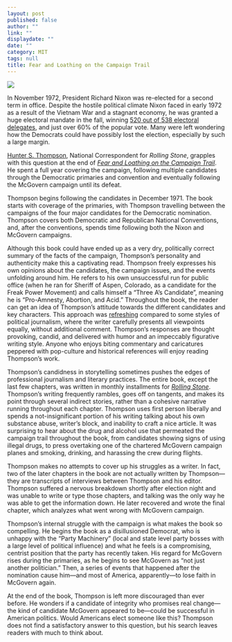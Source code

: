 ```yaml
---
layout: post
published: false
author: ""
link: ""
displaydate: ""
date: ""
category: MIT
tags: null
title: Fear and Loathing on the Campaign Trail
---
```


![](http://25.media.tumblr.com/tumblr_m60xjekv861ru35qho1_500.jpg)	

In November 1972, President Richard Nixon was re-elected for a second term in office. Despite the hostile political climate Nixon faced in early 1972 as a result of the Vietnam War and a stagnant economy, he was granted a huge electoral mandate in the fall, winning [520 out of 538 electoral delegates](https://en.wikipedia.org/wiki/United_States_presidential_election,_1972), and just over 60% of the popular vote. Many were left wondering how the Democrats could have possibly lost the election, especially by such a large margin. 

[Hunter S. Thompson](https://en.wikipedia.org/wiki/Hunter_S._Thompson), National Correspondent for _Rolling Stone_, grapples with this question at the end of [_Fear and Loathing on the Campaign Trail_](http://www.rollingstone.com/politics/news/timewarp-campaign-72-19730705). He spent a full year covering the campaign, following multiple candidates through the Democratic primaries and convention and eventually following the McGovern campaign until its defeat. 

Thompson begins following the candidates in December 1971. The book starts with coverage of the primaries, with Thompson travelling between the campaigns of the four major candidates for the Democratic nomination. Thompson covers both Democratic and Republican National Conventions, and, after the conventions, spends time following both the Nixon and McGovern campaigns. 

Although this book could have ended up as a very dry, politically correct summary of the facts of the campaign, Thompson’s personality and authenticity make this a captivating read. Thompson freely expresses his own opinions about the candidates, the campaign issues, and the events unfolding around him. He refers to his own unsuccessful run for public office (when he ran for Sheriff of Aspen, Colorado, as a candidate for the Freak Power Movement) and calls himself a “Three A’s Candidate”, meaning he is “Pro-Amnesty, Abortion, and Acid.” Throughout the book, the reader can get an idea of Thompson’s attitude towards the different candidates and key characters. This approach was [refreshing](http://www.nytimes.com/1973/07/15/books/thompson-1973-trail.html) compared to some styles of political journalism, where the writer carefully presents all viewpoints equally, without additional comment. Thompson’s responses are thought provoking, candid, and delivered with humor and an impeccably figurative writing style. Anyone who enjoys biting commentary and caricatures peppered with pop-culture and historical references will enjoy reading Thompson’s work. 

Thompson’s candidness in storytelling sometimes pushes the edges of professional journalism and literary practices. The entire book, except the last few chapters, was written in monthly installments for [_Rolling Stone_](http://www.rollingstone.com/). Thompson’s writing frequently rambles, goes off on tangents, and makes its point through several indirect stories, rather than a cohesive narrative running throughout each chapter. Thompson uses first person liberally and spends a not-insignificant portion of his writing talking about his own substance abuse, writer’s block, and inability to craft a nice article. It was surprising to hear about the drug and alcohol use that permeated the campaign trail throughout the book, from candidates showing signs of using illegal drugs, to press overtaking one of the chartered McGovern campaign planes and smoking, drinking, and harassing the crew during flights. 

Thompson makes no attempts to cover up his struggles as a writer. In fact, two of the later chapters in the book are not actually written by Thompson—they are transcripts of interviews between Thompson and his editor. Thompson suffered a nervous breakdown shortly after election night and was unable to write or type those chapters, and talking was the only way he was able to get the information down. He later recovered and wrote the final chapter, which analyzes what went wrong with McGovern campaign. 

Thompson’s internal struggle with the campaign is what makes the book so compelling. He begins the book as a disillusioned Democrat, who is unhappy with the “Party Machinery” (local and state level party bosses with a large level of political influence) and what he feels is a compromising, centrist position that the party has recently taken. His regard for McGovern rises during the primaries, as he begins to see McGovern as “not just another politician.” Then, a series of events that happened after the nomination cause him—and most of America, apparently—to lose faith in McGovern again. 

At the end of the book, Thompson is left more discouraged than ever before. He wonders if a candidate of integrity who promises real change—the kind of candidate McGovern appeared to be—could be successful in American politics. Would Americans elect someone like this? Thompson does not find a satisfactory answer to this question, but his search leaves readers with much to think about. 
	

